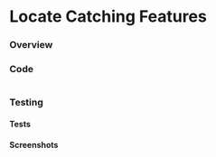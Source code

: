 # Locate Catching Features

### Overview


### Code
```csharp

```
### Testing

#### Tests

#### Screenshots
